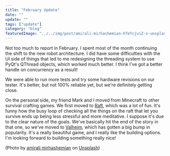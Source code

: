 ```yaml
---
title: "February Update"
date: ""
update: ""
tags: ["update"]
category: "blog"
featuredImage: "../../img/post/amirali-mirhashemian-hTeYcjviZ-s-unsplash.jpg"
---
```

Not too much to report in February. I spent most of the month continuing the shift to the new robot architecture. I did have some difficulties with the UI side of things that led to me redesigning the threading system to use PyQt's QThread objects, which worked much better. I think I've got a better handle on concurrency as a result!

We were able to run more tests and try some hardware revisions on our tester. It's better, but not 100% reliable yet, but we're definitely getting close.

On the personal side, my friend Mark and I moved from Minecraft to other survival crafting games. We first moved to [Raft](https://store.steampowered.com/app/648800/Raft/), which was a lot of fun. It's funny how the busy loop of checking all the things on the raft that let you survive ends up being less stressful and more meditative. I suppose it's due to the clear nature of the goals. We've basically hit the end of the story in that one, so we've moved to [Valheim](https://store.steampowered.com/app/892970/Valheim/), which has gotten a big bump in popularity. It's a really beautiful game, and I really like the building options. I'm looking forward to building something really nice!

(Photo by [amirali mirhashemian](https://unsplash.com/@amir_v_ali?utm_source=unsplash&amp;utm_medium=referral&amp;utm_content=creditCopyText) on [Unsplash](https://unsplash.com/s/photos/thread?utm_source=unsplash&amp;utm_medium=referral&amp;utm_content=creditCopyText))
